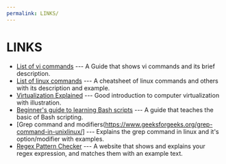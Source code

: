 ```yaml
---
permalink: LINKS/
---
```


# LINKS
* [List of vi commands](https://vim.rtorr.com) --- A Guide that shows vi commands and its brief description.
* [List of linux commands](https://www.geeksforgeeks.org/linux-commands-cheat-sheet/) --- A cheatsheet of linux commands and others with its description and example.
* [Virtualization Explained](https://youtu.be/UBVVq-xz5i0) --- Good introduction to computer virtualization with illustration.
* [Beginner's guide to learning Bash scripts](https://www.freecodecamp.org/news/bash-scripting-tutorial-linux-shell-script-and-command-line-for-beginners) --- A guide that teaches the basic of Bash scripting.
* [Grep command and modifiers(https://www.geeksforgeeks.org/grep-command-in-unixlinux/] --- Explains the grep command in linux and it's option/modifier with examples.
* [Regex Pattern Checker](https://regexr.com) --- A website that shows and explains your regex expression, and matches them with an example text.
